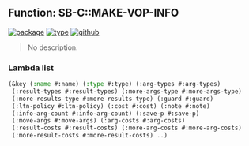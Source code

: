 ## Function: SB-C::MAKE-VOP-INFO
[![package](https://img.shields.io/badge/Package-SB--C-5f9ea0.svg?style=social&colorA=999999)](../) [![type](https://img.shields.io/badge/Type-Function-5f9ea0.svg?style=social&colorA=999999)](../#function) [![github](https://img.shields.io/badge/GitHub-View_the_source-5f9ea0.svg?style=social&colorA=999999&logo=github)](https://github.com/sbcl/sbcl/blob/master/src/compiler/vop.lisp/) 

> No description.

### Lambda list
```cl
(&key (:name #:name) (:type #:type) (:arg-types #:arg-types)
 (:result-types #:result-types) (:more-args-type #:more-args-type)
 (:more-results-type #:more-results-type) (:guard #:guard)
 (:ltn-policy #:ltn-policy) (:cost #:cost) (:note #:note)
 (:info-arg-count #:info-arg-count) (:save-p #:save-p)
 (:move-args #:move-args) (:arg-costs #:arg-costs)
 (:result-costs #:result-costs) (:more-arg-costs #:more-arg-costs)
 (:more-result-costs #:more-result-costs) ..)
```
